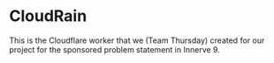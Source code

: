 # CloudRain

This is the Cloudflare worker that we (Team Thursday) created for our project for the sponsored problem statement in Innerve 9.

